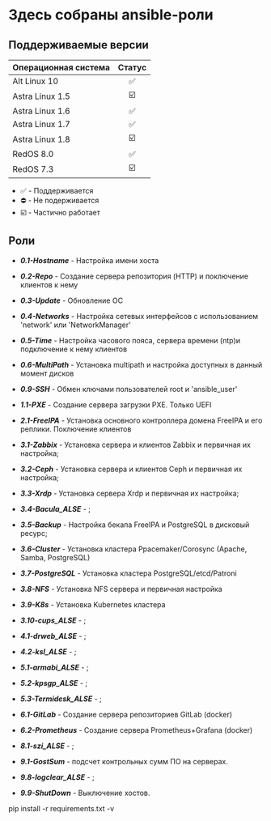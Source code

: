 # Здесь собраны ansible-роли
## Поддерживаемые версии

| Операционная система | Статус |
| ------------------------- |:---:|
| Alt Linux 10 | :white_check_mark: |
| Astra Linux 1.5 | :ballot_box_with_check: |
| Astra Linux 1.6 | :white_check_mark: |
| Astra Linux 1.7 | :white_check_mark: |
| Astra Linux 1.8 | :ballot_box_with_check: |
| RedOS 8.0 | :white_check_mark: |
| RedOS 7.3 | :ballot_box_with_check: |

- :white_check_mark: - Поддерживается
- :no_entry: - Не подерживается
- :ballot_box_with_check: - Частично работает

## Роли
* ***0.1-Hostname*** - Настройка имени хоста
* ***0.2-Repo*** - Создание сервера репозитория (HTTP) и поключение клиентов к нему
* ***0.3-Update*** - Обновление ОС
* ***0.4-Networks*** - Настройка сетевых интерфейсов с использованием 'network' или 'NetworkManager'
* ***0.5-Time*** - Настройка часового пояса, сервера времени (ntp)и подключение к нему клиентов
* ***0.6-MultiPath*** - Установка multipath и настройка доступных в данный момент дисков
* ***0.9-SSH*** - Обмен ключами пользователей root и 'ansible_user'

* ***1.1-PXE*** - Создание сервера загрузки PXE. Только UEFI

* ***2.1-FreeIPA*** - Установка основного контроллера домена FreeIPA и его реплики. Поключение клиентов

* ***3.1-Zabbix*** - Установка сервера и клиентов Zabbix и первичная их настройка;
* ***3.2-Ceph*** - Установка сервера и клиентов Ceph и первичная их настройка;
* ***3.3-Xrdp*** - Установка сервера Xrdp и первичная их настройка;
* ***3.4-Bacula_ALSE*** - ;
* ***3.5-Backup*** - Настройка бекапа FreeIPA и PostgreSQL в дисковый ресурс;
* ***3.6-Cluster*** - Установка кластера Ppacemaker/Corosync (Apache, Samba, PostgreSQL)
* ***3.7-PostgreSQL*** - Установка кластера PostgreSQL/etcd/Patroni
* ***3.8-NFS*** - Установка NFS сервера и первичная настройка
* ***3.9-K8s*** - Установка Kubernetes кластера
* ***3.10-cups_ALSE*** - ;

* ***4.1-drweb_ALSE*** - ;
* ***4.2-ksl_ALSE*** - ;

* ***5.1-armabi_ALSE*** - ;
* ***5.2-kpsgp_ALSE*** - ;
* ***5.3-Termidesk_ALSE*** - ;

* ***6.1-GitLab*** - Создание сервера репозиториев GitLab (docker)
* ***6.2-Prometheus*** - Создание сервера Prometheus+Grafana (docker)

* ***8.1-szi_ALSE*** - ;

* ***9.1-GostSum*** - подсчет контрольных сумм ПО на серверах.
* ***9.8-logclear_ALSE*** - ;
* ***9.9-ShutDown*** - Выключение хостов.


pip install -r requirements.txt -v